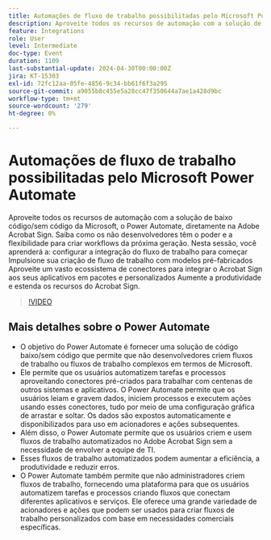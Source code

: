 ```yaml
---
title: Automações de fluxo de trabalho possibilitadas pelo Microsoft Power Automate
description: Aproveite todos os recursos de automação com a solução de baixo código/sem código da Microsoft, o Power Automate, diretamente na Adobe Acrobat Sign.
feature: Integrations
role: User
level: Intermediate
doc-type: Event
duration: 1109
last-substantial-update: 2024-04-30T00:00:00Z
jira: KT-15303
exl-id: 72fc12aa-05fe-4856-9c34-bb61f6f3a295
source-git-commit: a9055b8c455e5a28cc47f350644a7ae1a428d9bc
workflow-type: tm+mt
source-wordcount: '279'
ht-degree: 0%

---
```


# Automações de fluxo de trabalho possibilitadas pelo Microsoft Power Automate

Aproveite todos os recursos de automação com a solução de baixo código/sem código da Microsoft, o Power Automate, diretamente na Adobe Acrobat Sign. Saiba como os não desenvolvedores têm o poder e a flexibilidade para criar workflows da próxima geração. Nesta sessão, você aprenderá a: configurar a integração do fluxo de trabalho para começar Impulsione sua criação de fluxo de trabalho com modelos pré-fabricados Aproveite um vasto ecossistema de conectores para integrar o Acrobat Sign aos seus aplicativos em pacotes e personalizados Aumente a produtividade e estenda os recursos do Acrobat Sign.

>[!VIDEO](https://video.tv.adobe.com/v/3428194/?learn=on)

## Mais detalhes sobre o Power Automate

* O objetivo do Power Automate é fornecer uma solução de código baixo/sem código que permite que não desenvolvedores criem fluxos de trabalho ou fluxos de trabalho complexos em termos de Microsoft.
* Ele permite que os usuários automatizem tarefas e processos aproveitando conectores pré-criados para trabalhar com centenas de outros sistemas e aplicativos. O Power Automate permite que os usuários leiam e gravem dados, iniciem processos e executem ações usando esses conectores, tudo por meio de uma configuração gráfica de arrastar e soltar. Os dados são expostos automaticamente e disponibilizados para uso em acionadores e ações subsequentes.
* &#x200B;Além disso, o Power Automate permite que os usuários criem e usem fluxos de trabalho automatizados no Adobe Acrobat Sign sem a necessidade de envolver a equipe de TI.
* Esses fluxos de trabalho automatizados podem aumentar a eficiência, a produtividade e reduzir erros.
* O Power Automate também permite que não administradores criem fluxos de trabalho, fornecendo uma plataforma para que os usuários automatizem tarefas e processos criando fluxos que conectam diferentes aplicativos e serviços. Ele oferece uma grande variedade de acionadores e ações que podem ser usados para criar fluxos de trabalho personalizados com base em necessidades comerciais específicas.
